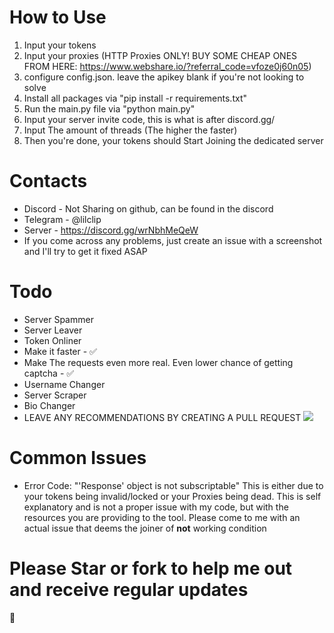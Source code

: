 # How to Use
1. Input your tokens
2. Input your proxies (HTTP Proxies ONLY! BUY SOME CHEAP ONES FROM HERE: https://www.webshare.io/?referral_code=vfoze0j60n05)
3. configure config.json. leave the apikey blank if you're not looking to solve
4. Install all packages via "pip install -r requirements.txt"
5. Run the main.py file via "python main.py"
6. Input your server invite code, this is what is after discord.gg/
7. Input The amount of threads (The higher the faster)
8. Then you're done, your tokens should Start Joining the dedicated server
# Contacts
* Discord - Not Sharing on github, can be found in the discord
* Telegram - @lilclip
* Server - https://discord.gg/wrNbhMeQeW
* If you come across any problems, just create an issue with a screenshot and I'll try to get it fixed ASAP
# Todo
* Server Spammer
* Server Leaver
* Token Onliner
* Make it faster - ✅
* Make The requests even more real. Even lower chance of getting captcha - ✅
* Username Changer
* Server Scraper
* Bio Changer
* LEAVE ANY RECOMMENDATIONS BY CREATING A PULL REQUEST
![](./Picture/clipsjoiner.png)
# Common Issues
*  Error Code: "'Response' object is not subscriptable" This is either due to your tokens being invalid/locked or your Proxies being dead. This is self explanatory and is not a proper issue with my code, but with the resources you are providing to the tool. Please come to me with an actual issue that deems the joiner of **not** working condition

# Please Star or fork to help me out and receive regular updates
🌹
